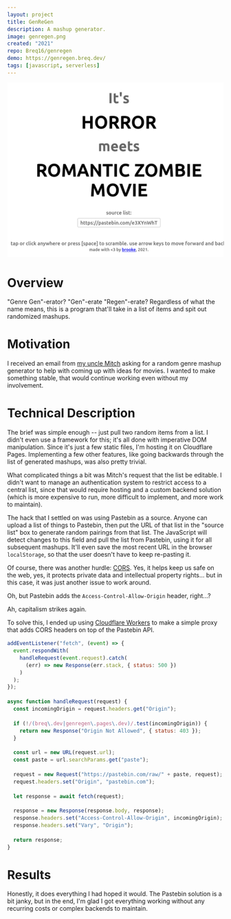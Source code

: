 ```yaml
---
layout: project
title: GenReGen
description: A mashup generator.
image: genregen.png
created: "2021"
repo: Breq16/genregen
demo: https://genregen.breq.dev/
tags: [javascript, serverless]
---
```


![](../images/genregen.png)

# Overview

"Genre Gen"-erator? "Gen"-erate "Regen"-erate? Regardless of what the name means, this is a program that'll take in a list of items and spit out randomized mashups.

# Motivation

I received an email from [my uncle Mitch](https://deadline.com/2020/07/gerard-butler-screenwriter-mitchell-lafortune-signs-with-apa-1203000985/) asking for a random genre mashup generator to help with coming up with ideas for movies. I wanted to make something stable, that would continue working even without my involvement.

# Technical Description

The brief was simple enough -- just pull two random items from a list. I didn't even use a framework for this; it's all done with imperative DOM manipulation. Since it's just a few static files, I'm hosting it on Cloudflare Pages. Implementing a few other features, like going backwards through the list of generated mashups, was also pretty trivial.

What complicated things a bit was Mitch's request that the list be editable. I didn't want to manage an authentication system to restrict access to a central list, since that would require hosting and a custom backend solution (which is more expensive to run, more difficult to implement, and more work to maintain).

The hack that I settled on was using Pastebin as a source. Anyone can upload a list of things to Pastebin, then put the URL of that list in the "source list" box to generate random pairings from that list. The JavaScript will detect changes to this field and pull the list from Pastebin, using it for all subsequent mashups. It'll even save the most recent URL in the browser `localStorage`, so that the user doesn't have to keep re-pasting it.

Of course, there was another hurdle: [CORS](https://developer.mozilla.org/en-US/docs/Web/HTTP/CORS). Yes, it helps keep us safe on the web, yes, it protects private data and intellectual property rights... but in this case, it was just another issue to work around.

Oh, but Pastebin adds the `Access-Control-Allow-Origin` header, right...?

<Tweet id="916213585960947712" />

Ah, capitalism strikes again.

To solve this, I ended up using [Cloudflare Workers](https://workers.dev/) to make a simple proxy that adds CORS headers on top of the Pastebin API.

```js
addEventListener("fetch", (event) => {
  event.respondWith(
    handleRequest(event.request).catch(
      (err) => new Response(err.stack, { status: 500 })
    )
  );
});

async function handleRequest(request) {
  const incomingOrigin = request.headers.get("Origin");

  if (!/(breq\.dev|genregen\.pages\.dev)/.test(incomingOrigin)) {
    return new Response("Origin Not Allowed", { status: 403 });
  }

  const url = new URL(request.url);
  const paste = url.searchParams.get("paste");

  request = new Request("https://pastebin.com/raw/" + paste, request);
  request.headers.set("Origin", "pastebin.com");

  let response = await fetch(request);

  response = new Response(response.body, response);
  response.headers.set("Access-Control-Allow-Origin", incomingOrigin);
  response.headers.set("Vary", "Origin");

  return response;
}
```

# Results

Honestly, it does everything I had hoped it would. The Pastebin solution is a bit janky, but in the end, I'm glad I got everything working without any recurring costs or complex backends to maintain.
